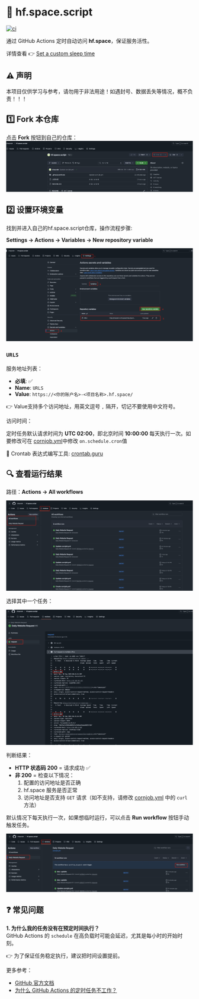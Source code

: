 # 🚀 hf.space.script

[![ci](https://github.com/chaunsin/hf.space.script/actions/workflows/cornjob.yml/badge.svg)](https://github.com/chaunsin/hf.space.script/actions/workflows/cornjob.yml)

通过 GitHub Actions 定时自动访问 **hf.space**，保证服务活性。

详情查看 👉 [Set a custom sleep time](https://huggingface.co/docs/hub/spaces-gpus#sleep-time)

## ⚠️ 声明

本项目仅供学习与参考，请勿用于非法用途！如遇封号、数据丢失等情况，概不负责！！！

## 1️⃣ Fork 本仓库

点击 **Fork** 按钮到自己的仓库：  
![1.png](image/1.png)

## 2️⃣ 设置环境变量

找到并进入自己的hf.space.script仓库，操作流程步骤:

**Settings -> Actions -> Variables -> New repository variable**

![4.png](image/2.png)

### `URLS`

服务地址列表：

- **必填**: ✅
- **Name**: `URLS`
- **Value**: `https://<你的账户名>-<项目名称>.hf.space/`

👉 Value支持多个访问地址，用英文逗号 `,` 隔开，切记不要使用中文符号。

访问时间：

定时任务默认请求时间为 **UTC 02:00**，即北京时间 **10:00:00**
每天执行一次。如要修改可在 [cornjob.yml](.github/workflows/cornjob.yml)中修改 `on.schedule.cron`值

📌 Crontab 表达式编写工具: [crontab.guru](https://crontab.guru/)

## 🔍 查看运行结果

路径：**Actions -> All workflows**

![3.png](image/3.png)

选择其中一个任务：

![5.png](image/5.png)

判断结果：

- **HTTP 状态码 200** = 请求成功 ✅
- **非 200** = 检查以下情况：
    1. 配置的访问地址是否正确
    2. hf.space 服务是否正常
    3. 访问地址是否支持 `GET` 请求（如不支持，请修改 [cornjob.yml](.github/workflows/cornjob.yml) 中的 `curl` 方法）

默认情况下每天执行一次，如果想临时运行，可以点击 **Run workflow** 按钮手动触发任务。

![4.png](image/4.png)

## ❓ 常见问题

**1. 为什么我的任务没有在预定时间执行？**  
GitHub Actions 的 `schedule` 在高负载时可能会延迟，尤其是每小时的开始时刻。

👉 为了保证任务稳定执行，建议把时间设置提前。

更多参考：

- [GitHub 官方文档](https://docs.github.com/zh/actions/reference/workflows-and-actions/events-that-trigger-workflows#schedule)
- [为什么 GitHub Actions 的定时任务不工作？](https://upptime.js.org/blog/2021/01/22/github-actions-schedule-not-working/)  
